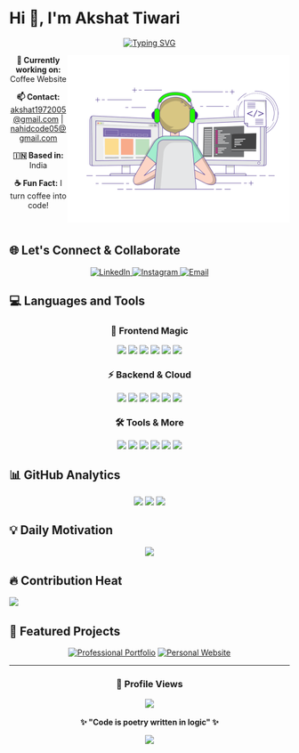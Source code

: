 # Hi 👋, I'm Akshat Tiwari

<div align="center">
  
[![Typing SVG](https://readme-typing-svg.herokuapp.com?font=Fira+Code&weight=600&size=32&pause=1000&color=FF6B6B&center=true&vCenter=true&width=600&lines=Full+Stack+Developer+💻;Cloud+Computing+Enthusiast+☁️;React+%26+TypeScript+Ninja+⚛️;Building+Cool+Stuff+🚀;Always+Learning+📚)](https://git.io/typing-svg)


<img align="right" alt="Coding" width="400" src="https://raw.githubusercontent.com/devSouvik/devSouvik/master/gif3.gif"/>

**🔭 Currently working on:** Coffee Website

**📫 Contact:** akshat1972005@gmail.com | nahidcode05@gmail.com

**🇮🇳 Based in:** India

**☕ Fun Fact:** I turn coffee into code!

</div>

<br clear="both"/>

## 🌐 Let's Connect & Collaborate

<p align="center">
<a href="https://linkedin.com/in/contactakshattiwari05" target="_blank">
<img src="https://img.shields.io/badge/LinkedIn-0A66C2?style=for-the-badge&logo=linkedin&logoColor=white" alt="LinkedIn"/>
</a>
<a href="https://instagram.com/wtf.akshat" target="_blank">
<img src="https://img.shields.io/badge/Instagram-E4405F?style=for-the-badge&logo=instagram&logoColor=white" alt="Instagram"/>
</a>
<a href="#" onclick="navigator.clipboard.writeText('akshat1972005@gmail.com, nahidcode05@gmail.com')">
<img src="https://img.shields.io/badge/Email-EA4335?style=for-the-badge&logo=gmail&logoColor=white" alt="Email"/>
</a>
</p>

## 💻 Languages and Tools

<div align="center">

### 🎨 Frontend Magic
<p>
<img src="https://img.shields.io/badge/HTML5-E34F26?style=for-the-badge&logo=html5&logoColor=white"/>
<img src="https://img.shields.io/badge/CSS3-1572B6?style=for-the-badge&logo=css3&logoColor=white"/>
<img src="https://img.shields.io/badge/JavaScript-F7DF1E?style=for-the-badge&logo=javascript&logoColor=black"/>
<img src="https://img.shields.io/badge/TypeScript-007ACC?style=for-the-badge&logo=typescript&logoColor=white"/>
<img src="https://img.shields.io/badge/React-20232A?style=for-the-badge&logo=react&logoColor=61DAFB"/>
<img src="https://img.shields.io/badge/Tailwind_CSS-38B2AC?style=for-the-badge&logo=tailwind-css&logoColor=white"/>
</p>

### ⚡ Backend & Cloud
<p>
<img src="https://img.shields.io/badge/Node.js-43853D?style=for-the-badge&logo=node.js&logoColor=white"/>
<img src="https://img.shields.io/badge/Express.js-404D59?style=for-the-badge&logo=express&logoColor=white"/>
<img src="https://img.shields.io/badge/Python-3776AB?style=for-the-badge&logo=python&logoColor=white"/>
<img src="https://img.shields.io/badge/AWS-232F3E?style=for-the-badge&logo=amazon-aws&logoColor=white"/>
<img src="https://img.shields.io/badge/Azure-0089D0?style=for-the-badge&logo=microsoft-azure&logoColor=white"/>
<img src="https://img.shields.io/badge/Docker-2496ED?style=for-the-badge&logo=docker&logoColor=white"/>
</p>

### 🛠️ Tools & More
<p>
<img src="https://img.shields.io/badge/Git-F05032?style=for-the-badge&logo=git&logoColor=white"/>
<img src="https://img.shields.io/badge/MongoDB-47A248?style=for-the-badge&logo=mongodb&logoColor=white"/>
<img src="https://img.shields.io/badge/MySQL-4479A1?style=for-the-badge&logo=mysql&logoColor=white"/>
<img src="https://img.shields.io/badge/Figma-F24E1E?style=for-the-badge&logo=figma&logoColor=white"/>
<img src="https://img.shields.io/badge/Linux-FCC624?style=for-the-badge&logo=linux&logoColor=black"/>
<img src="https://img.shields.io/badge/Postman-FF6C37?style=for-the-badge&logo=postman&logoColor=white"/>
</p>

</div>

## 📊 GitHub Analytics

<div align="center">
  
<img width="41%" src="https://github-readme-stats.vercel.app/api?username=AKranger05&show_icons=true&theme=radical&hide_border=true&bg_color=0D1117&title_color=F85D7F&icon_color=F8D866&text_color=F85D7F"/>
<img width="41%" src="https://github-readme-streak-stats.herokuapp.com/?user=AKranger05&theme=radical&hide_border=true&background=0D1117"/>

<img width="55%" src="https://github-readme-stats.vercel.app/api/top-langs/?username=AKranger05&theme=radical&hide_border=true&include_all_commits=true&count_private=true&layout=compact&bg_color=0D1117"/>

</div>

## 💡 Daily Motivation

<div align="center">

![](https://quotes-github-readme.vercel.app/api?type=horizontal&theme=radical)

</div>

## 🔥 Contribution Heat

![](https://github-readme-activity-graph.vercel.app/graph?username=AKranger05&bg_color=0D1117&color=F85D7F&line=F85D7F&point=FFFFFF&area=true&hide_border=true)

## 🚀 Featured Projects

<div align="center">

[![Professional Portfolio](https://img.shields.io/badge/🎯_Professional_Portfolio-Live_Demo-blue?style=for-the-badge&logo=vercel&logoColor=white)](https://akshat-portfolio-ruddy.vercel.app)
[![Personal Website](https://img.shields.io/badge/💝_Personal_Website-Live_Demo-pink?style=for-the-badge&logo=vercel&logoColor=white)](https://your-tinder-portfolio-link.vercel.app)

</div>

---

<div align="center">

### 💬 Profile Views

[![](https://visitcount.itsvg.in/api?id=AKranger05&label=Profile%20Views&color=FF6B6B&pretty=true)](https://visitcount.itsvg.in)

**✨ "Code is poetry written in logic" ✨**

<img src="https://raw.githubusercontent.com/Trilokia/Trilokia/379277808c61ef204768a61bbc5d25bc7798ccf1/bottom_header.svg" />

</div>
